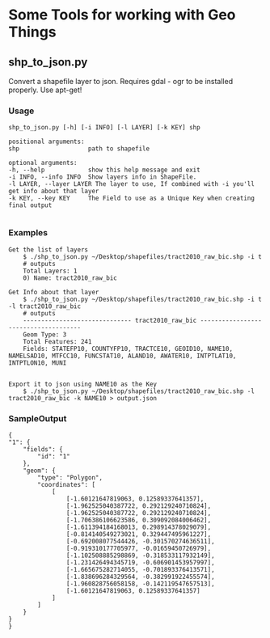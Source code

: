# Some Tools for working with Geo Things

## shp_to_json.py
Convert a shapefile layer to json. Requires gdal - ogr to be installed properly. Use apt-get!

### Usage
```
shp_to_json.py [-h] [-i INFO] [-l LAYER] [-k KEY] shp

positional arguments:
shp                   path to shapefile
  
optional arguments:
-h, --help            show this help message and exit
-i INFO, --info INFO  Show layers info in ShapeFile.
-l LAYER, --layer LAYER The layer to use, If combined with -i you'll get info about that layer
-k KEY, --key KEY     The Field to use as a Unique Key when creating final output
                               
```
### Examples
```
Get the list of layers
    $ ./shp_to_json.py ~/Desktop/shapefiles/tract2010_raw_bic.shp -i t
    # outputs 
    Total Layers: 1
    0) Name: tract2010_raw_bic

Get Info about that layer
    $ ./shp_to_json.py ~/Desktop/shapefiles/tract2010_raw_bic.shp -i t -l tract2010_raw_bic
    # outputs
    ------------------------------ tract2010_raw_bic -------------------------------------
    Geom Type: 3
    Total Features: 241
    Fields: STATEFP10, COUNTYFP10, TRACTCE10, GEOID10, NAME10, NAMELSAD10, MTFCC10, FUNCSTAT10, ALAND10, AWATER10, INTPTLAT10, INTPTLON10, MUNI


Export it to json using NAME10 as the Key
    $ ./shp_to_json.py ~/Desktop/shapefiles/tract2010_raw_bic.shp -l tract2010_raw_bic -k NAME10 > output.json
```


### SampleOutput
    {
    "1": {
        "fields": {
            "id": "1"
        },
        "geom": {
            "type": "Polygon",
            "coordinates": [
                [
                    [-1.60121647819063, 0.12589337641357],
                    [-1.962525040387722, 0.292129240710824],
                    [-1.962525040387722, 0.292129240710824],
                    [-1.706386106623586, 0.309092084006462],
                    [-1.611394184168013, 0.298914378029079],
                    [-0.814140549273021, 0.329447495961227],
                    [-0.692008077544426, -0.301570274636511],
                    [-0.919310177705977, -0.01659450726979],
                    [-1.102508885298869, -0.318533117932149],
                    [-1.231426494345719, -0.606901453957997],
                    [-1.665675282714055, -0.701893376413571],
                    [-1.838696284329564, -0.382991922455574],
                    [-1.960828756058158, -0.142119547657513],
                    [-1.60121647819063, 0.12589337641357]
                ]
            ]
        }
    }
    }


